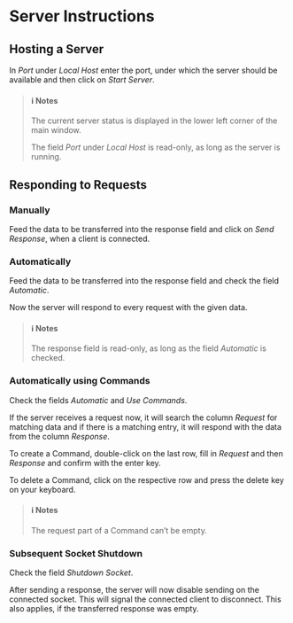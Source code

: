 # Server Instructions

## Hosting a Server

In *Port* under *Local Host* enter the port, under which the server should be available and then click on *Start Server*.

>#### :information_source: Notes
>
>The current server status is displayed in the lower left corner of the main window.
>
>The field *Port* under *Local Host* is read-only, as long as the server is running.

## Responding to Requests

### Manually

Feed the data to be transferred into the response field and click on *Send Response*, when a client is connected.

### Automatically

Feed the data to be transferred into the response field and check the field *Automatic*.

Now the server will respond to every request with the given data.

>#### :information_source: Notes
>
>The response field is read-only, as long as the field *Automatic* is checked.

### Automatically using Commands

Check the fields *Automatic* and *Use Commands*.

If the server receives a request now, it will search the column *Request* for matching data and if there is a matching entry, it will respond with the data from the column *Response*.

To create a Command, double-click on the last row, fill in *Request* and then *Response* and confirm with the enter key.

To delete a Command, click on the respective row and press the delete key on your keyboard.

>#### :information_source: Notes
>
>The request part of a Command can’t be empty.

### Subsequent Socket Shutdown

Check the field *Shutdown Socket*.

After sending a response, the server will now disable sending on the connected socket. This will signal the connected client to disconnect. This also applies, if the transferred response was empty.
